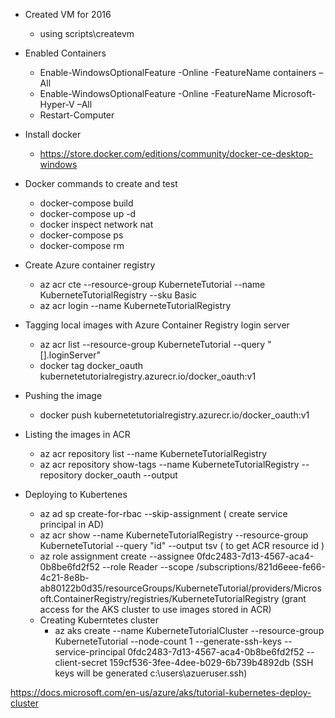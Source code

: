 * Created VM for 2016
    * using scripts\createvm
* Enabled Containers
    * Enable-WindowsOptionalFeature -Online -FeatureName containers –All
    * Enable-WindowsOptionalFeature -Online -FeatureName Microsoft-Hyper-V –All
    * Restart-Computer
* Install docker
    * https://store.docker.com/editions/community/docker-ce-desktop-windows

* Docker commands to create and test
    * docker-compose build
    * docker-compose up -d
    * docker inspect network nat
    * docker-compose ps
    * docker-compose rm

* Create Azure container registry
    * az acr cte --resource-group KuberneteTutorial --name KuberneteTutorialRegistry --sku Basic
    * az acr login --name KuberneteTutorialRegistry
* Tagging local images with Azure Container Registry login server
    * az acr list --resource-group KuberneteTutorial --query "[].loginServer"
    * docker tag docker_oauth kubernetetutorialregistry.azurecr.io/docker_oauth:v1
* Pushing the image
    * docker push kubernetetutorialregistry.azurecr.io/docker_oauth:v1
* Listing the images in ACR
    * az acr repository list --name KuberneteTutorialRegistry
    * az acr repository show-tags --name KuberneteTutorialRegistry --repository docker_oauth --output

* Deploying to Kubertenes
    * az ad sp create-for-rbac --skip-assignment  ( create service principal in AD)
    * az acr show --name KuberneteTutorialRegistry --resource-group KuberneteTutorial --query "id" --output tsv ( to get ACR resource id )
    * az role assignment create --assignee 0fdc2483-7d13-4567-aca4-0b8be6fd2f52 --role Reader --scope /subscriptions/821d6eee-fe66-4c21-8e8b-ab80122b0d35/resourceGroups/KuberneteTutorial/providers/Microsoft.ContainerRegistry/registries/KuberneteTutorialRegistry (grant access for the AKS cluster to use images stored in ACR)
    * Creating Kuberntetes cluster
        * az aks create --name KuberneteTutorialCluster --resource-group KuberneteTutorial --node-count 1 --generate-ssh-keys --service-principal 0fdc2483-7d13-4567-aca4-0b8be6fd2f52 --client-secret 159cf536-3fee-4dee-b029-6b739b4892db 
        (SSH keys will be generated c:\users\azueruser\.ssh)



https://docs.microsoft.com/en-us/azure/aks/tutorial-kubernetes-deploy-cluster

